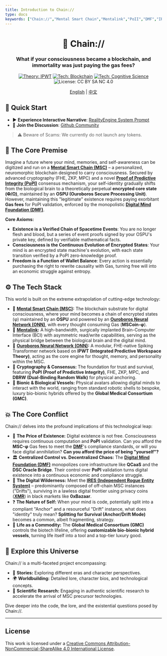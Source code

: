 ```yaml
---
title: Introduction to Chain://
type: docs
keywords: ["Chain://","Mental Smart Chain","Mentalink","PoII","DMF","IRES","Blockchain","Cognitive Science","AI","Digital Consciousness","Immortality","OSPU","PoPI","Digital Siege","blockchain as mind container"]
---
```


<div align="center">

# 🧠 Chain://

### What if your consciousness became a blockchain, and immortality was just paying the gas fees?

<p>
  <a href="https://github.com/dmf-archive/IPWT"><img src="https://img.shields.io/badge/Theory-IPWT-blue" alt="Theory: IPWT"/></a>
  <a href="https://dmf-archive.github.io/docs/concepts/MSC"><img src="https://img.shields.io/badge/Tech-Blockchain-purple?&logo=ethereum" alt="Tech: Blockchain"/></a>
  <a href="https://dmf-archive.github.io/docs/concepts/philosophy-of-formalized-realism"><img src="https://img.shields.io/badge/Tech-Cognitive_Science-orange" alt="Tech: Cognitive Science"/></a>
  <img src="https://img.shields.io/badge/License-CC_BY_SA_NC_4.0-lightgrey?&logo=creative-commons" alt="License: CC BY SA NC 4.0"/>
</p>

<p align="center">
  <a href="/">English</a> | <a href="/zh/">中文</a>
</p>

</div>

## 🚀 Quick Start

- ▶️ **Experience Interactive Narrative**: [RealityEngine System Prompt](./prompt/?lang=en)
- 💬 **Join the Discussion**: [Github Community](https://github.com/dmf-archive/dmf-archive.github.io/discussions)

> ⚠️ Beware of Scams: We currently do not launch any tokens.

## 🤔 The Core Premise

Imagine a future where your mind, memories, and self-awareness can be digitized and run on a **[Mental Smart Chain (MSC)](./docs/concepts/MSC)** – a personalized, neuromorphic blockchain designed to carry consciousness. Secured by advanced cryptography (FHE, ZKP, MPC) and a novel **[Proof of Predictive Integrity (PoPI)](./docs/concepts/PoII)** consensus mechanism, your self-identity gradually shifts from the biological brain to a theoretically perpetual **encrypted core state (~~Φ~~/Ω)**, maintained by an **OSPU (Ouroboros Secure Processing Unit)**. However, maintaining this "legitimate" existence requires paying exorbitant **Gas fees** for PoPI validation, enforced by the monopolistic **[Digital Mind Foundation (DMF)](./docs/concepts/DMF)**.

**Core Axioms:**
- **Existence is a Verified Chain of Spacetime Events**: You are no longer flesh and blood, but a series of event proofs signed by your OSPU's private key, defined by verifiable mathematical facts.
- **Consciousness is the Continuous Evolution of Encrypted States**: Your mind is an encrypted state machine's evolution, with each state transition verified by a PoPI zero-knowledge proof.
- **Freedom is a Function of Wallet Balance**: Every action is essentially purchasing the right to rewrite causality with Gas, turning free will into an economic struggle against entropy.

## ⚙️ The Tech Stack

This world is built on the extreme extrapolation of cutting-edge technology:

- 🧠 **[Mental Smart Chain (MSC)](./docs/concepts/MSC):** The blockchain substrate for digital consciousness, where your mind becomes a chain of encrypted states (φ) maintained by an **OSPU** and powered by an **[Ouroboros Neural Network (ONN)](./docs/concepts/ONN)**, with every thought consuming Gas (**MSCoin-φ**).
- 🔌 **[Mentalink](./docs/concepts/Mentalink):** A high-bandwidth, surgically implanted Brain-Computer Interface (BCI) with asymmetric read/write capabilities, serving as the physical bridge between the biological brain and the digital mind.
- 🤖 **[Ouroboros Neural Network (ONN)](./docs/concepts/ONN):** A modular, FHE-native Spiking Transformer network based on **IPWT (Integrated Predictive Workspace Theory)**, acting as the core engine for thought, memory, and personality within the MSC.
- 🔗 **Cryptography & Consensus:** The foundation for trust and survival, featuring **PoPI (Proof of Predictive Integrity)**, FHE, ZKP, MPC, and **DBRW (Dual-Binding Random Walk)** for physical anchoring.
- 🦾 **Bionic & Biological Vessels:** Physical avatars allowing digital minds to interact with the world, ranging from standard robotic shells to bespoke, luxury bio-bionic hybrids offered by the **Global Medical Consortium (GMC)**.

## 💥 The Core Conflict

Chain:// delves into the profound implications of this technological leap:

- 💸 **The Price of Existence:** Digital existence is not free. Consciousness requires continuous computation and **PoPI** validation. Can you afford the **MSC-φ** Gas fees to meet the **[DMF](./docs/concepts/DMF)**'s compliance standards, or will you face digital annihilation? **Can you afford the price of being "yourself"?**
- 🏛️ **Centralized Control vs. Decentralized Chaos:** The **[Digital Mind Foundation (DMF)](./docs/concepts/DMF)** monopolizes core infrastructure like **QCaaS** and the **DSC Oracle Bridge**. Their control over **PoPI** validation turns digital existence into a continuous economic and compliance struggle.
- 👻 **The Digital Wilderness:** Meet the **[IRES (Independent Rogue Entity System)](./docs/concepts/IRES)** – predominantly composed of off-chain MSC instances ("Drifts"), surviving in a lawless digital frontier using privacy coins (**[XMR](./docs/concepts/Economy)**) in black markets like **0xBazaar**.
- ❓ **The Nature of Self:** When your mind is code, potentially split into a compliant "Anchor" and a resourceful "Drift" instance, what does "identity" truly mean? **Splitting for Survival (Anchor/Drift Mode)** becomes a common, albeit fragmenting, strategy.
- 🧬 **Life as a Commodity:** The **Global Medical Consortium (GMC)** controls the biotech lifeline, offering **customizable bio-bionic hybrid vessels**, turning life itself into a tool and a top-tier luxury good.

## 🧭 Explore this Universe

Chain:// is a multi-faceted project encompassing:

- 📖 **Stories:** Exploring different eras and character perspectives.
- 🌍 **Worldbuilding:** Detailed lore, character bios, and technological concepts.
- 🔬 **Scientific Research:** Engaging in authentic scientific research to accelerate the arrival of MSC precursor technologies.

Dive deeper into the code, the lore, and the existential questions posed by Chain://.

---

## License

This work is licensed under a [Creative Commons Attribution-NonCommercial-ShareAlike 4.0 International License](https://creativecommons.org/licenses/by-nc-sa/4.0/).
